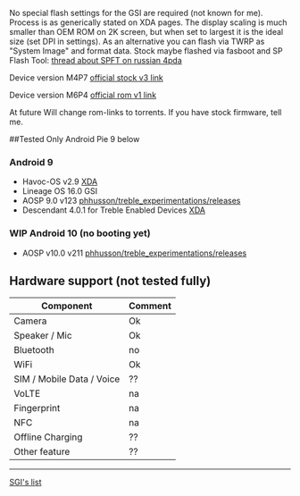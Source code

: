 No special flash settings for the GSI are required (not known for me). Process is as generically stated on XDA pages. The display scaling is much smaller than OEM ROM on 2K screen, but when set to largest it is the ideal size (set DPI in settings). As an alternative you can flash via TWRP as "System Image" and format data.
Stock maybe flashed via fasboot and SP Flash Tool: [thread about SPFT on russian 4pda](https://4pda.ru/forum/index.php?showtopic=469340)

Device version M4P7 [official stock v3 link](https://mega.nz/#!1FY1BA4Q!aLM899AghOQHnnDdR5f_6L0IqADZxUieKJqqYwhi2rI)

Device version M6P4 [official rom v1 link](https://yadi.sk/d/-2QpFnbGK95v8A)

At future Will change rom-links to torrents.
If you have stock firmware, tell me.

##Tested
Only Android Pie 9 below

### Android 9
* Havoc-OS v2.9 [XDA](https://forum.xda-developers.com/project-treble/trebleenabled-device-development/-t3930030/)
* Lineage OS 16.0 GSI
* AOSP 9.0 v123 [phhusson/treble_experimentations/releases](https://github.com/phhusson/treble_experimentations/tree/v123)
* Descendant 4.0.1 for Treble Enabled Devices [XDA](https://forum.xda-developers.com/project-treble/trebleenabled-device-development/descendant-android-pie-custom-rom-ver-t3840578)

### WIP Android 10 (no booting yet)
* AOSP v10.0 v211 [phhusson/treble_experimentations/releases](https://github.com/phhusson/treble_experimentations/tree/v211)

## Hardware support (not tested fully)

| Component                 |      Comment                                              |
|---------------------------|-----------------------------------------------------------|
| Camera                    | Ok                                                    |
| Speaker / Mic             | Ok                                                    |
| Bluetooth                 | no                                                    |
| WiFi                      | Ok                                                    |
| SIM / Mobile Data / Voice | ??                                                    |
| VoLTE                     | na                                                    |
| Fingerprint               | na                                                    |
| NFC                       | na                                                    |
| Offline Charging          | ??                                                    |
| Other feature             | ??                                                    |
---

[SGI's list](https://github.com/phhusson/treble_experimentations/wiki/Generic-System-Image-%28GSI%29-list)